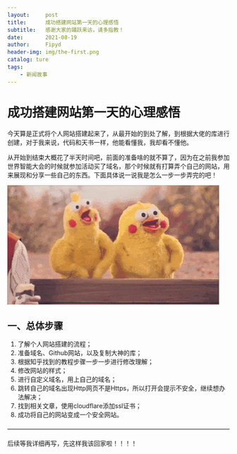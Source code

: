```yaml
---
layout:     post
title:      成功搭建网站第一天的心理感悟
subtitle:   感谢大家的踊跃来访，请多指教！
date:       2021-08-19
author:     Fipyd
header-img: img/the-first.png
catalog: ture
tags:
    - 新闻故事
---
```

# 成功搭建网站第一天的心理感悟

​		今天算是正式将个人网站搭建起来了，从最开始的到处了解，到根据大佬的库进行创建，对于我来说，代码和天书一样，他能看懂我，我却看不懂他。

​		从开始到结束大概花了半天时间吧，前面的准备啥的就不算了，因为在之前我参加世界智能大会的时候就参加活动买了域名，那个时候就有打算弄个自己的网站，用来展现和分享一些自己的东西。下面具体说一说我是怎么一步一步弄完的吧！

![jidongcuoshou](/img/jidongcuoshou.gif)

## 一、总体步骤

1. 了解个人网站搭建的流程；
2. 准备域名、Github网站，以及复制大神的库；
3. 根据知乎找到的教程步骤一步一步进行修改理解；
4. 修改网站的样式；
5. 进行自定义域名，用上自己的域名；
6. 跳转自己的域名出现Http网页不是Https，所以打开会提示不安全，继续想办法解决；
7. 找到相关文章，使用cloudflare添加ssl证书；
8. 成功将自己的网站变成一个安全网站。

————————————————————————————————————

后续等我详细再写，先这样我该回家啦！！！！
